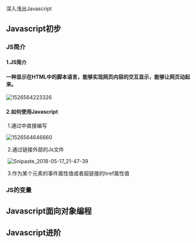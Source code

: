 深入浅出Javascript

## Javascript初步

### JS简介

#### 1.JS简介

#### 	一种显示在HTML中的脚本语言，能够实现网页内容的交互显示，能够让网页动起来。

![1526564223326](C:\Users\shaom\AppData\Local\Temp\1526564223326.png)

#### 2.如何使用Javascript

​	1.通过<scrip></script>中直接编写

![1526564646660](C:\Users\shaom\AppData\Local\Temp\1526564646660.png)

​	2.通过<script src='目标文档URL'></script>链接外部的Js文件

​		![Snipaste_2018-05-17_21-47-39](laomaohpu/web-design\web-design\study\Pictures\Snipaste_2018-05-17_21-47-39.png)

​	3.作为某个元素的事件属性值或者超链接的href属性值

### JS的变量

## Javascript面向对象编程

## Javascript进阶

